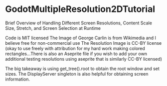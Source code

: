 # GodotMultipleResolution2DTutorial
Brief Overview of Handling Different Screen Resolutions, Content Scale Size, Stretch, and Screen Selection at Runtime

Code is MIT licensed
The Image of George Carlin is from Wikimedia and I believe free for non-commercial use
The Resolution Image is CC-BY license (okay to use freely with attribution for my hard work making colored rectangles...There is also an Aseprite file if you wish to add your own additional testing resolutions using aseprite that is similarly CC-BY licensed)

The big takeaway is using get_tree().root to obtain the root window and set sizes. The DisplayServer singleton is also helpful for obtaining screen information.
